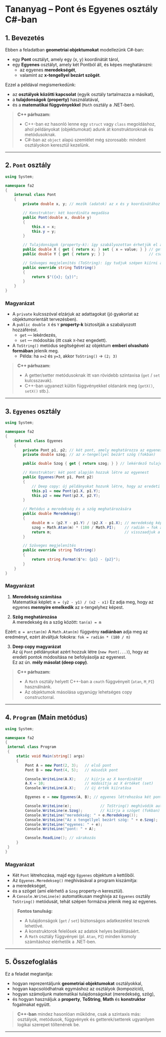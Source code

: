 # Tananyag – Pont és Egyenes osztály C#-ban

## 1. Bevezetés

Ebben a feladatban **geometriai objektumokat** modellezünk C#-ban:
- egy **Pont** osztályt, amely egy (x, y) koordinátát tárol,
- egy **Egyenes** osztályt, amely két Pontból áll, és képes meghatározni:
  - az egyenes **meredekségét**,
  - valamint az **x-tengellyel bezárt szögét**.

Ezzel a példával megismerkedünk:
- az **osztályok közötti kapcsolat** (egyik osztály tartalmazza a másikat),
- a **tulajdonságok (property)** használatával,
- és a **matematikai függvényekkel** (`Math` osztály a .NET-ben).

> **C++ párhuzam:**  
> - C++-ban ez hasonló lenne egy `struct` vagy `class` megoldáshoz, ahol példányokat (objektumokat) adunk át konstruktoroknak és metódusoknak.  
> - C#-ban az `object` alapú szemlélet még szorosabb: mindent osztályokon keresztül kezelünk.

---

## 2. `Pont` osztály

```csharp
using System;

namespace fa2
{
    internal class Pont
    {
        private double x, y; // mezők (adatok) az x és y koordinátához

        // Konstruktor: két koordináta megadása
        public Pont(double x, double y)
        {
            this.x = x;
            this.y = y;
        }

        // Tulajdonságok (property-k): így szabályozottan érhetjük el a mezőket
        public double X { get { return x; } set { x = value; } } // getter és setter
        public double Y { get { return y; } }                    // csak getter

        // Szöveges megjelenítés (ToString): így tudjuk szépen kiírni az objektumot
        public override string ToString()
        {
            return $"({x}; {y})";
        }
    }
}
```

### Magyarázat

- A `private` kulcsszóval elzárjuk az adattagokat (jó gyakorlat az objektumorientált tervezésben).  
- A `public double X` és `Y` **property-k** biztosítják a szabályozott hozzáférést.  
  - `get` — lekérdezés,  
  - `set` — módosítás (itt csak `X`-hez engedett).  
- A `ToString()` metódus segítségével az objektum **emberi olvasható formában** jelenik meg.  
  - Példa: ha `x=2` és `y=3`, akkor `ToString()` → `(2; 3)`  

> **C++ párhuzam:**  
> - A getter/setter metódusoknak itt van rövidebb szintaxisa (`get` / `set` kulcsszavak).  
> - C++-ban ugyanezt külön függvényekkel oldanánk meg (`getX()`, `setX()` stb.).  

---

## 3. `Egyenes` osztály

```csharp
using System;

namespace fa2
{
    internal class Egyenes
    {
        private Pont p1, p2; // két pont, amely meghatározza az egyenest
        private double szog; // az x-tengellyel bezárt szög (fokban)

        public double Szog { get { return szog; } } // lekérdező tulajdonság

        // Konstruktor: két pont alapján hozzuk létre az egyenest
        public Egyenes(Pont p1, Pont p2)
        {
            // Deep copy: új példányokat hozunk létre, hogy az eredeti pontokat ne lehessen módosítani
            this.p1 = new Pont(p1.X, p1.Y);
            this.p2 = new Pont(p2.X, p2.Y);
        }

        // Metódus a meredekség és a szög meghatározására
        public double Meredekseg()
        {
            double m = (p2.Y - p1.Y) / (p2.X - p1.X); // meredekség képlete
            szog = Math.Atan(m) * (180 / Math.PI);    // radián → fok átváltás
            return m;                                 // visszaadjuk a meredekséget
        }

        // Szöveges megjelenítés
        public override string ToString()
        {
            return string.Format($"e: {p1} - {p2}");
        }
    }
}
```

### Magyarázat

1. **Meredekség számítása**  
   Matematikai képlet:
```m = (y2 - y1) / (x2 - x1)```
Ez adja meg, hogy az egyenes **mennyire emelkedik** az x-tengelyhez képest.

2. **Szög meghatározása**  
A meredekség és a szög között:
```tan(α) = m```

Ezért:
```α = arctan(m)```
A `Math.Atan(m)` függvény **radiánban** adja meg az eredményt, ezért átváltjuk fokokra:
```fok = radián * (180 / π)```

3. **Deep copy magyarázat**  
Az új `Pont` példányokat azért hozzuk létre (`new Pont(...)`), hogy az eredeti pontok módosítása ne befolyásolja az egyenest.  
Ez az ún. **mély másolat (deep copy)**.

> **C++ párhuzam:**  
> - A `Math` osztály helyett C++-ban a `cmath` függvényeit (`atan`, `M_PI`) használnánk.  
> - Az objektumok másolása ugyanúgy lehetséges copy constructorral.

---

## 4. `Program` (Main metódus)

```csharp
using System;

namespace fa2
{
 internal class Program
 {
     static void Main(string[] args)
     {
         Pont A = new Pont(2, 3);   // első pont
         Pont B = new Pont(4, 5);   // második pont

         Console.WriteLine(A.X);    // kiírja az X koordinátát
         A.X = 10;                  // módosítja az X értéket (set)
         Console.WriteLine(A.X);    // új érték kiíratása

         Egyenes e = new Egyenes(A, B); // egyenes létrehozása két pontból

         Console.WriteLine(e);             // ToString() meghívódik automatikusan
         Console.WriteLine(e.Szog);        // kiírja a szöget (fokban)
         Console.WriteLine("meredekség: " + e.Meredekseg());
         Console.WriteLine("Az x tengellyel bezárt szög: " + e.Szog);
         Console.WriteLine("egyenes: " + e);
         Console.WriteLine("pont: " + A);

         Console.ReadLine(); // várakozás
     }
 }
}
```

### Magyarázat

- Két `Pont` létrehozása, majd egy `Egyenes` objektum a kettőből.  
- Az `Egyenes.Meredekseg()` meghívásával a program kiszámítja:
- a meredekséget,
- és a szöget (ami elérhető a `Szog` property-n keresztül).  
- A `Console.WriteLine(e)` automatikusan meghívja az `Egyenes` osztály `ToString()` metódusát, tehát szépen formázva jelenik meg az egyenes.

> **Fontos tanulság:**  
> - A tulajdonságok (`get` / `set`) biztonságos adatkezelést tesznek lehetővé.  
> - A konstruktorok felelősek az adatok helyes beállításáért.  
> - A `Math` osztály függvényei (pl. `Atan`, `PI`) minden komoly számításhoz elérhetők a .NET-ben.

---

## 5. Összefoglalás

Ez a feladat megtanítja:
- hogyan reprezentáljunk **geometriai objektumokat** osztályokkal,
- hogyan kapcsolódhatnak egymáshoz az osztályok (kompozíció),
- hogyan számoljunk matematikai tulajdonságokat (meredekség, szög),
- és hogyan használjuk a **property**, **ToString**, **Math** és **konstruktor** fogalmakat együtt.

> **C++-ban** mindez hasonlóan működne, csak a szintaxis más: osztályok, metódusok, függvények és getterek/setterek ugyanilyen logikai szerepet töltenének be.

---
